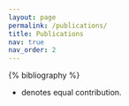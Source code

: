 ```yaml
---
layout: page
permalink: /publications/
title: Publications
nav: true
nav_order: 2
---
```


<!-- _pages/publications.md -->

<!-- Bibsearch Feature -->

<div class="publications">

{% bibliography %}

</div>

* denotes equal contribution.
